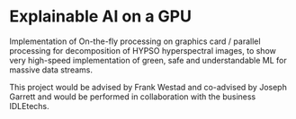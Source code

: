 Explainable AI on a GPU
=

Implementation of On-the-fly processing on graphics card / parallel processing for decomposition of HYPSO hyperspectral images, to show very high-speed implementation of green, safe and understandable ML for massive data streams.

This project would be advised by Frank Westad and co-advised by Joseph Garrett and would be performed in collaboration with the business IDLEtechs. 
